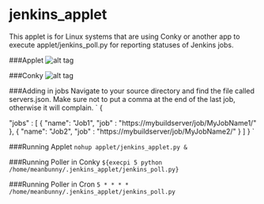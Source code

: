 # jenkins_applet
This applet is for Linux systems that are using Conky or another app 
to execute applet/jenkins_poll.py for reporting statuses of Jenkins jobs.

###Applet
![alt tag](https://github.com/meanbunny/jenkins_applet/blob/master/screenshots/jenkins_applet_ss.png)

###Conky
![alt tag](https://github.com/meanbunny/jenkins_applet/blob/master/screenshots/jenkins_conky_ss.png)

###Adding in jobs
Navigate to your source directory and find the file called servers.json. Make
sure not to put a comma at the end of the last job, otherwise it will complain.
`
{

  "jobs" : [
   { "name": "Job1", "job" : "https://mybuildserver/job/MyJobName1/" },
   { "name": "Job2", "job" : "https://mybuildserver/job/MyJobName2/" }
 ]
}
`

###Running Applet
`nohup applet/jenkins_applet.py &`

###Running Poller in Conky
`${execpi 5 python /home/meanbunny/.jenkins_applet/jenkins_poll.py}`

###Running Poller in Cron
`5 * * * * /home/meanbunny/.jenkins_applet/jenkins_poll.py`

